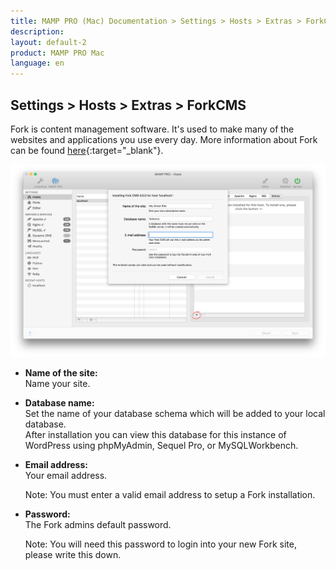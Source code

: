 ```yaml
---
title: MAMP PRO (Mac) Documentation > Settings > Hosts > Extras > ForkCMS
description: 
layout: default-2
product: MAMP PRO Mac
language: en
---
```


## Settings > Hosts > Extras > ForkCMS

Fork is content management software. It's used to make many of the websites and applications you use every day. More information about Fork can be found [here](https://www.fork-cms.com){:target="_blank"}.

![MAMP](forkExtra.png)

*  **Name of the site:**  
   Name your site.

*  **Database name:**  
   Set the name of your database schema which will be added to your local database.  
   After installation you can view this database for this instance of WordPress using phpMyAdmin, Sequel Pro, or           MySQLWorkbench. 

*  **Email address:**  
   Your email address.  
   
   <div class="alert" role="alert"> 
   Note: You must enter a valid email address to setup a Fork installation.
   </div>
   
*  **Password:**  
   The Fork admins default password.  
   <div class="alert" role="alert">   
   Note: You will need this password to login into your new Fork site, please write this down.
   </div>
